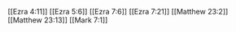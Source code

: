 [[Ezra 4:11]]
[[Ezra 5:6]]
[[Ezra 7:6]]
[[Ezra 7:21]]
[[Matthew 23:2]]
[[Matthew 23:13]]
[[Mark 7:1]]
